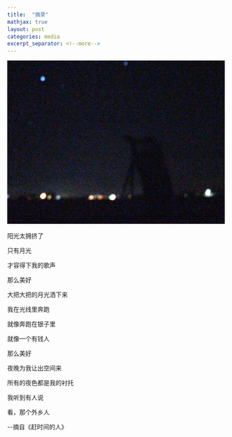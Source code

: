 ```yaml
---
title:  "摘录"
mathjax: true
layout: post
categories: media
excerpt_separator: <!--more-->
---
```



![](/assets/IMG_1388.jpg)

<!--more-->

阳光太拥挤了

只有月光

才容得下我的歌声

那么美好

大把大把的月光洒下来

我在光线里奔跑

就像奔跑在银子里

就像一个有钱人

那么美好

夜晚为我让出空间来

所有的夜色都是我的衬托

我听到有人说

看，那个外乡人

--摘自《赶时间的人》
